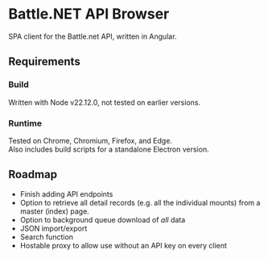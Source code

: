 # Battle.NET API Browser

SPA client for the Battle.net API, written in Angular.

## Requirements

### Build 

Written with Node v22.12.0, not tested on earlier versions.

### Runtime

Tested on Chrome, Chromium, Firefox, and Edge.  
Also includes build scripts for a standalone Electron version.

## Roadmap

- Finish adding API endpoints
- Option to retrieve all detail records (e.g. all the individual mounts) from a master (index) page.
- Option to background queue download of *all* data
- JSON import/export
- Search function
- Hostable proxy to allow use without an API key on every client